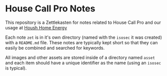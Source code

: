 # House Call Pro Notes

This repository is a Zettlekasten for notes related to House Call Pro and our usage at
[Housh Home Energy](https://houshhomeenergy.com)

Each note `zet` is in it's own directory (named with the `isosec` it was created) with a `README.md` file.
These notes are typically kept short so that they can easily be combined and searched for keywords.

All images and other assets are stored inside of a directory named `asset` and each item should have a unique
identifier as the name (using an `isosec` is typical).
